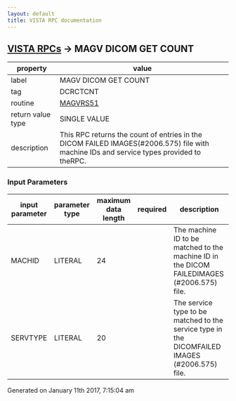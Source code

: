 ```yaml
---
layout: default
title: VISTA RPC documentation
---
```




## [VISTA RPCs](TableOfContent.md) &#8594; MAGV DICOM GET COUNT 

 property | value 
--- | --- 
 label | MAGV DICOM GET COUNT
 tag | DCRCTCNT
 routine | [MAGVRS51](http://code.osehra.org/dox/Routine_MAGVRS51_source.html)
 return value type | SINGLE VALUE
 description | This RPC returns the count of entries in the DICOM FAILED IMAGES(#2006.575) file with machine IDs and service types provided to theRPC.

### Input Parameters

| input parameter | parameter type | maximum data length | required | description | 
| --- | --- | --- | --- | --- | 
| MACHID | LITERAL | 24 |  | The machine ID to be matched to the machine ID in the DICOM FAILEDIMAGES (#2006.575) file. | 
| SERVTYPE | LITERAL | 20 |  | The service type to be matched to the service type in the DICOMFAILED IMAGES (#2006.575) file. | 




 Generated on January 11th 2017, 7:15:04 am